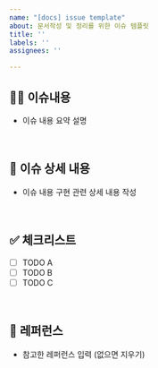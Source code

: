 ```yaml
---
name: "[docs] issue template"
about: 문서작성 및 정리를 위한 이슈 템플릿
title: ''
labels: ''
assignees: ''

---
```


##  ✍🏻 이슈내용
- 이슈 내용 요약 설명
<br>

##  📑 이슈 상세 내용
- 이슈 내용 구현 관련 상세 내용 작성
<br>

##  ✅ 체크리스트
- [ ] TODO A
- [ ] TODO B
- [ ] TODO C
<br>

##  🚎 레퍼런스 
- 참고한 레퍼런스 입력 (없으면 지우기)
